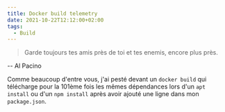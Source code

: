 ```yaml
---
title: Docker build telemetry
date: 2021-10-22T12:12:00+02:00
tags:
  - Build
---
```



> Garde toujours tes amis près de toi et tes enemis, encore plus près.

-- Al Pacino 

Comme beaucoup d'entre vous, j'ai pesté devant un `docker build` qui télécharge pour la 101ème fois les mêmes dépendances lors d'un `apt install` ou d'un `npm install` après avoir ajouté une ligne dans mon `package.json`.
